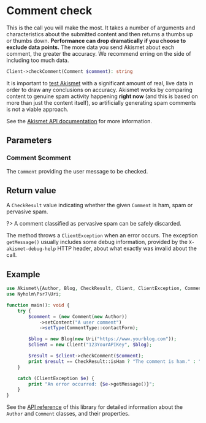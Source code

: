 # Comment check
This is the call you will make the most. It takes a number of arguments and characteristics about the submitted content
and then returns a thumbs up or thumbs down. **Performance can drop dramatically if you choose to exclude data points.**
The more data you send Akismet about each comment, the greater the accuracy. We recommend erring on the side of including too much data.

```php
Client->checkComment(Comment $comment): string
```

It is important to [test Akismet](advanced/testing.md) with a significant amount of real, live data in order to draw any conclusions on accuracy.
Akismet works by comparing content to genuine spam activity happening **right now** (and this is based on more than just the content itself),
so artificially generating spam comments is not a viable approach.

See the [Akismet API documentation](https://akismet.com/development/api/#comment-check) for more information.

## Parameters

### Comment **$comment**
The `Comment` providing the user message to be checked.

## Return value
A `CheckResult` value indicating whether the given `Comment` is ham, spam or pervasive spam.

?> A comment classified as pervasive spam can be safely discarded.

The method throws a `ClientException` when an error occurs.
The exception `getMessage()` usually includes some debug information, provided by the `X-akismet-debug-help` HTTP header, about what exactly was invalid about the call.

## Example

```php
use Akismet\{Author, Blog, CheckResult, Client, ClientException, Comment, CommentType};
use Nyholm\Psr7\Uri;

function main(): void {
	try {
		$comment = (new Comment(new Author))
			->setContent("A user comment")
			->setType(CommentType::contactForm);

		$blog = new Blog(new Uri("https://www.yourblog.com"));
		$client = new Client("123YourAPIKey", $blog);

		$result = $client->checkComment($comment);
		print $result == CheckResult::isHam ? "The comment is ham." : "The comment is spam.";
	}

	catch (ClientException $e) {
		print "An error occurred: {$e->getMessage()}";
	}
}
```

See the [API reference](https://api.belin.io/akismet.php) of this library for detailed information about the `Author` and `Comment` classes, and their properties.
